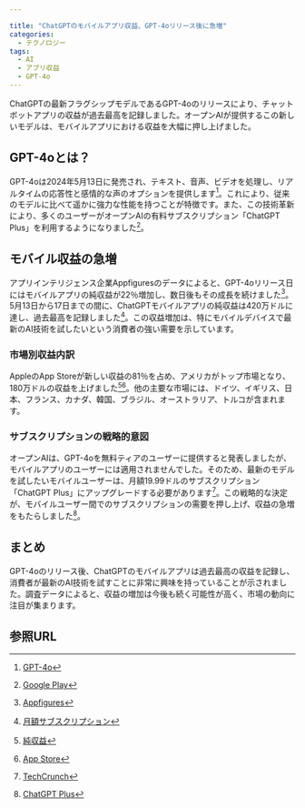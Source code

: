 ```yaml
---

title: "ChatGPTのモバイルアプリ収益、GPT-4oリリース後に急増"
categories:
  - テクノロジー
tags:
  - AI
  - アプリ収益
  - GPT-4o
---
```

ChatGPTの最新フラグシップモデルであるGPT-4oのリリースにより、チャットボットアプリの収益が過去最高を記録しました。オープンAIが提供するこの新しいモデルは、モバイルアプリにおける収益を大幅に押し上げました。

## GPT-4oとは？

GPT-4oは2024年5月13日に発売され、テキスト、音声、ビデオを処理し、リアルタイムの応答性と感情的な声のオプションを提供します[^1]。これにより、従来のモデルに比べて遥かに強力な性能を持つことが特徴です。また、この技術革新により、多くのユーザーがオープンAIの有料サブスクリプション「ChatGPT Plus」を利用するようになりました[^6]。

## モバイル収益の急増

アプリインテリジェンス企業Appfiguresのデータによると、GPT-4oリリース日にはモバイルアプリの純収益が22％増加し、数日後もその成長を続けました[^2]。5月13日から17日までの間に、ChatGPTモバイルアプリの純収益は420万ドルに達し、過去最高を記録しました[^3]。この収益増加は、特にモバイルデバイスで最新のAI技術を試したいという消費者の強い需要を示しています。

### 市場別収益内訳

AppleのApp Storeが新しい収益の81％を占め、アメリカがトップ市場となり、180万ドルの収益を上げました[^4][^5]。他の主要な市場には、ドイツ、イギリス、日本、フランス、カナダ、韓国、ブラジル、オーストラリア、トルコが含まれます。

### サブスクリプションの戦略的意図

オープンAIは、GPT-4oを無料ティアのユーザーに提供すると発表しましたが、モバイルアプリのユーザーには適用されませんでした。そのため、最新のモデルを試したいモバイルユーザーは、月額19.99ドルのサブスクリプション「ChatGPT Plus」にアップグレードする必要があります[^8]。この戦略的な決定が、モバイルユーザー間でのサブスクリプションの需要を押し上げ、収益の急増をもたらしました[^7]。

## まとめ

GPT-4oのリリース後、ChatGPTのモバイルアプリは過去最高の収益を記録し、消費者が最新のAI技術を試すことに非常に興味を持っていることが示されました。調査データによると、収益の増加は今後も続く可能性が高く、市場の動向に注目が集まります。

## 参照URL

[^1]: [GPT-4o](https://aismiley.co.jp/ai_news/what-is-gpt4o/)
[^2]: [Appfigures](https://appfigures.com/)
[^3]: [月額サブスクリプション](https://ejje.weblio.jp/content/monthly+subscription)
[^4]: [純収益](https://baremetrics.com/jp/blog/what-is-net-revenue)
[^5]: [App Store](https://www.apple.com/jp/app-store/)
[^6]: [Google Play](https://play.google.com/store/games?hl=ja&gl=US)
[^7]: [ChatGPT Plus](https://aismiley.co.jp/ai_news/chatgpt-plus/)
[^8]: [TechCrunch](https://techcrunch.com/2024/05/20/chatgpts-mobile-app-revenue-saw-biggest-spike-yet-following-gpt-4o-launch/)
